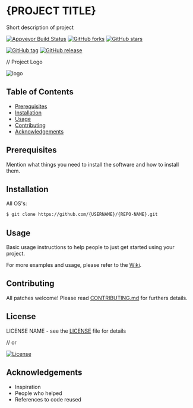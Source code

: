 <h1>{PROJECT TITLE}</h1>

<p>Short description of project</p>

<!--<p><a href="#site">Check It Out!</a> | <a href="#documentation">Read the Docs</a></p>-->

<!--[![Travis Build Status](https://travis-ci.org/{ORG-or-USERNAME}/{REPO-NAME}.png?branch=master)](https://travis-ci.org/{ORG-or-USERNAME}/{REPO-NAME})-->
[![Appveyor Build Status](APPVEYOR-BADGE-LINK)](https://ci.appveyor.com/project/{USERNAME}/{REPO-NAME}) 
[![GitHub forks](https://img.shields.io/github/forks/{USERNAME}/{REPO-NAME}..svg?style=social&label=Fork)](https://github.com/{USERNAME}/{REPO-NAME}.)
[![GitHub stars](https://img.shields.io/github/stars/{USERNAME}/{REPO-NAME}..svg?style=social&label=Star)](https://github.com/readme_styles)

[![GitHub tag](https://img.shields.io/github/tag/{USERNAME}/{REPO-NAME}..svg)](https://github.com/{USERNAME}/{REPO-NAME}.)
[![GitHub release](https://img.shields.io/github/release/{USERNAME}/{REPO-NAME}..svg)](https://github.com/{USERNAME}/{REPO-NAME}.)


// Project Logo

![logo](LINK-TO-IMAGE)

<!--[![video_thumbnail](LINK-TO-IMAGE)](PROJECT_VIDEO_URL)-->

## Table of Contents

- [Prerequisites](#prerequisites)
- [Installation](#installation)
- [Usage](#usage)
- [Contributing](#contributing)
- [Acknowledgements](#acknowledgements)


## Prerequisites

Mention what things you need to install the software and how to install them.

## Installation

All OS's:

```sh
$ git clone https://github.com/{USERNAME}/{REPO-NAME}.git
```

## Usage

Basic usage instructions to help people to just get started using your project.

For more examples and usage, please refer to the [Wiki](https://github.com/{USERNAME}/{REPO-NAME}/wiki).

## Contributing

All patches welcome! Please read [CONTRIBUTING.md](https://github.com/{USERNAME}/{REPO-NAME}/blob/master/CONTRIBUTING.md) for furthers details.

## License

LICENSE NAME - see the [LICENSE](https://github.com/{USERNAME}/{REPO-NAME}/blob/master/LICENSE) file for details

// or

[![License](https://img.shields.io/badge/License-Apache%202.0-blue.svg)](https://opensource.org/licenses/Apache-2.0)

## Acknowledgements

- Inspiration
- People who helped
- References to code reused